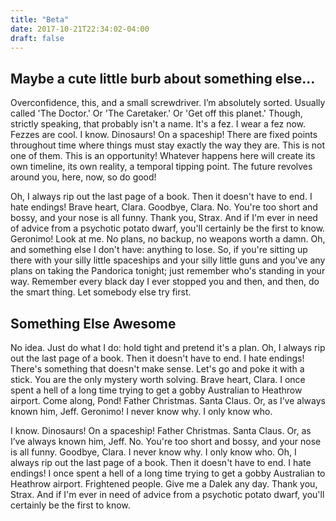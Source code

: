 ```yaml
---
title: "Beta"
date: 2017-10-21T22:34:02-04:00
draft: false
---
```


## Maybe a cute little burb about something else...

Overconfidence, this, and a small screwdriver. I’m absolutely sorted. Usually called 'The Doctor.' Or 'The Caretaker.' Or 'Get off this planet.' Though, strictly speaking, that probably isn't a name. It's a fez. I wear a fez now. Fezzes are cool. I know. Dinosaurs! On a spaceship! There are fixed points throughout time where things must stay exactly the way they are. This is not one of them. This is an opportunity! Whatever happens here will create its own timeline, its own reality, a temporal tipping point. The future revolves around you, here, now, so do good!

Oh, I always rip out the last page of a book. Then it doesn't have to end. I hate endings! Brave heart, Clara. Goodbye, Clara. No. You're too short and bossy, and your nose is all funny. Thank you, Strax. And if I'm ever in need of advice from a psychotic potato dwarf, you'll certainly be the first to know. Geronimo! Look at me. No plans, no backup, no weapons worth a damn. Oh, and something else I don't have: anything to lose. So, if you're sitting up there with your silly little spaceships and your silly little guns and you've any plans on taking the Pandorica tonight; just remember who's standing in your way. Remember every black day I ever stopped you and then, and then, do the smart thing. Let somebody else try first.

## Something Else Awesome

No idea. Just do what I do: hold tight and pretend it's a plan. Oh, I always rip out the last page of a book. Then it doesn't have to end. I hate endings! There's something that doesn't make sense. Let's go and poke it with a stick. You are the only mystery worth solving. Brave heart, Clara. I once spent a hell of a long time trying to get a gobby Australian to Heathrow airport. Come along, Pond! Father Christmas. Santa Claus. Or, as I’ve always known him, Jeff. Geronimo! I never know why. I only know who.

I know. Dinosaurs! On a spaceship! Father Christmas. Santa Claus. Or, as I’ve always known him, Jeff. No. You're too short and bossy, and your nose is all funny. Goodbye, Clara. I never know why. I only know who. Oh, I always rip out the last page of a book. Then it doesn't have to end. I hate endings! I once spent a hell of a long time trying to get a gobby Australian to Heathrow airport. Frightened people. Give me a Dalek any day. Thank you, Strax. And if I'm ever in need of advice from a psychotic potato dwarf, you'll certainly be the first to know.